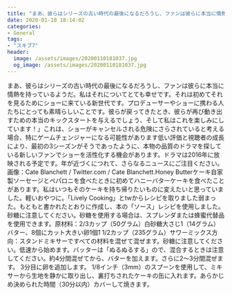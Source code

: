 ```yaml
---
title: "まあ、彼らはシリーズの古い時代の最後になるだろうし、ファンは彼らに本当に情熱を持っているようだ。"
date: 2020-01-10 18:14:02
categories:
- General
tags:
- "スキブ7"
header:
  image: /assets/images/20200110181037.jpg
  og_image: /assets/images/20200110181037.jpg
---
```


まあ、彼らはシリーズの古い時代の最後になるだろうし、ファンは彼らに本当に情熱を持っているようだ。私はそれについてとても幸せです。それは初めてそれを見るためにショーに来ている新世代です。プロデューサーやショーに携わる人たちにとっても素晴らしいことです。彼らが戻ってきたとき、彼らが再び動き出すための本当のキックスタートを与えるでしょう、そして私はこれを楽しみにしています！」これは、ショーがキャンセルされる危険にさらされていると考える場合、特にゲームチェンジャーになる可能性があります低い評価と視聴者の成長により、最初の3シーズンがそうであったように、本物の品質のドラマを探している新しいファンでショーを活性化する機会があります。ドラマは2016年に放映される予定です。年が近づくにつれて、さらなるニュースにご注目ください。画像：Cate Blanchett / Twitter.com / Cate Blanchett.Honey Butterケーキ自家製ソーセージとペパロニを食べたときに初めてハニーバターケーキを食べたことがあります。私はいつもそのケーキを持ち帰りたいものに変えたいと思っていました。軽いおやつに。「Lively Cooking」とtwからレシピを取りました弱まった。もともと書かれたとおりに作成し、本の「ソース」レシピを使用しました。砂糖に注意してください。砂糖を使用する場合は、スプレンダまたは蜂蜜代替品を使用できます。原材料：2/3カップ（50グラム）白砂糖大さじ1（14グラム）バター、8個にカット大きい卵1個1 1/2カップ（235グラム）サワーミックス方向：スタンドミキサーですべての材料を混ぜて混ぜます。砂糖に注意してください。低速から始めます。バッターは「ぬるぬるする」ので、混合するときは注意してください。約4分間混ぜてから、バターを加えます。さらに2〜3分間混ぜます。 3分目に卵を追加します。 1/8インチ（3mm）のスプーンを使用して、ミキサーから生地を静かに取り出し、裏打ちされたケーキの缶に入れます。あらかじめ決められた時間（30分以内）カバーして焼きます。
